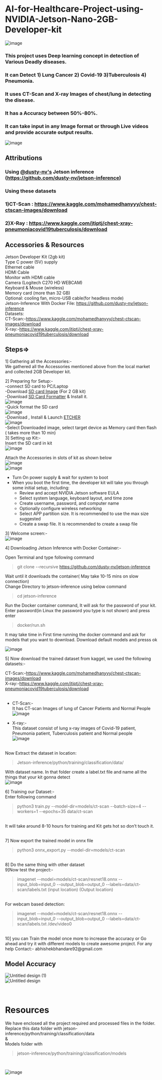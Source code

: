 # AI-for-Healthcare-Project-using-NVIDIA-Jetson-Nano-2GB-Developer-kit
![image](https://user-images.githubusercontent.com/80514108/147107654-c9d06d72-35a9-4a28-8d4a-d133eae3c282.png)

### This project uses Deep learning concept in detection of Various Deadly diseases. 
### It can Detect 1) Lung Cancer 2) Covid-19 3)Tuberculosis 4) Pneumonia. 
### It uses CT-Scan and X-ray Images of chest/lung in detecting the disease. 
### It has a Accuracy between 50%-80%. 
### It can take input in any Image format or through Live videos and provide accurate output results.
![image](https://user-images.githubusercontent.com/80514108/147101781-e98967f4-30fa-4a14-ab79-25999c7a4602.png)

## Attributions
### Using [@dusty-nv's](https://github.com/dusty-nv/) Jetson inference (https://github.com/dusty-nv/jetson-inference)
### Using these datasets
### 1)CT-Scan : https://www.kaggle.com/mohamedhanyyy/chest-ctscan-images/download
### 2)X-Ray   : https://www.kaggle.com/jtiptj/chest-xray-pneumoniacovid19tuberculosis/download

## Accessories & Resources

Jetson Developer Kit (2gb kit) <br />
Type C power (5V) supply <br />
Ethernet cable <br />
HDMI Cable <br />
Monitor with HDMI cable <br />
Camera (Logitech C270 HD WEBCAM) <br />
Keyboard & Mouse (wireless) <br />
Memory card (more than 32 GB) <br />
Optional: cooling fan, micro-USB cable(for headless mode) <br />
Jetson-Inference With Docker File: https://github.com/dusty-nv/jetson-inference <br />
Datasets: <br />
CT-Scan:-https://www.kaggle.com/mohamedhanyyy/chest-ctscan-images/download <br />
X-ray:-https://www.kaggle.com/jtiptj/chest-xray-pneumoniacovid19tuberculosis/download <br />

## Steps=>
1] Gathering all the Accessories:- <br />
	We gathered all the Accessories mentioned above from the local market and collected 2GB Developer kit. <br /> 

2] Preparing for Setup:- <br />
	-connect SD card to PC/Laptop <br />
	-Download [SD card Image](https://developer.nvidia.com/jetson-nano-2gb-sd-card-image) (For 2 GB kit) <br />
	-Download [SD Card Formatter](https://www.sdcard.org/downloads/formatter/eula_windows/SDCardFormatterv5_WinEN.zip) & Install it. <br />
  ![image](https://user-images.githubusercontent.com/80514108/147107830-790d327b-c4cf-4b87-91a9-398530a1e3be.png) <br />
  -Quick format the SD card <br />
  ![image](https://user-images.githubusercontent.com/80514108/147108065-0bf320dc-7a7c-46d1-b39e-65a891c43d96.png) <br />
  -Download , Install & Launch [ETCHER](https://www.balena.io/etcher/) <br />
  ![image](https://user-images.githubusercontent.com/80514108/147108297-489c360b-249a-4a3d-8637-603ec45bbbc5.png) <br />
  -Select Downloaded image, select target device as Memory card then flash ( takes more than 10 min) <br />
3] Setting up Kit:- <br />
 Insert the SD card in kit <br />
 ![image](https://user-images.githubusercontent.com/80514108/147108494-d7900f4c-c6b4-423a-8ee4-90c772b4c4fc.png) <br />

Attach the Accessories in slots of kit as shown below <br />
![image](https://user-images.githubusercontent.com/80514108/147108671-0eb1690e-1236-4ce9-aedd-3505d308b086.png) <br />
![image](https://user-images.githubusercontent.com/80514108/147118733-b44666f5-a307-4978-a292-947a4c3be5a4.png) <br />

- Turn On power supply & wait for system to boot <br />
- When you boot the first time, the developer kit will take you through some initial setup, including: <br />
  - Review and accept NVIDIA Jetson software EULA <br />
  - Select system language, keyboard layout, and time zone <br />
  - Create username, password, and computer name <br />
  - Optionally configure wireless networking <br />
  - Select APP partition size. It is recommended to use the max size suggested <br />
  - Create a swap file. It is recommended to create a swap file <br />



3] Welcome screen:- <br />
![image](https://user-images.githubusercontent.com/80514108/147119806-70cfad4d-cb39-456e-82fe-9018626d08e0.png) <br />

4] Downloading Jetson Inference with Docker Container:- <br />

Open Terminal and type following command <br />
  >git clone --recursive https://github.com/dusty-nv/jetson-inference <br />

Wait until it downloads the container( May take 10-15 mins on slow connection) <br />
Change Directory to jetson-inference using below command <br />

  
  >cd jetson-inference <br />

Run the Docker container command, It will ask for the password of your kit. Enter password(in Linux the password you type is not shown) and press enter <br />
  
  >docker/run.sh <br />

It may take time in First time running the docker command and ask for models that you want to download. Download default models and presss ok <br />

![image](https://user-images.githubusercontent.com/80514108/147123139-56cee00b-19bb-4757-aa5f-a4f8eda5bbf4.png)
 <br />
 
 5] Now download the trained dataset from kaggel, we used the following datasets:- <br />

CT-Scan:-https://www.kaggle.com/mohamedhanyyy/chest-ctscan-images/download <br />
X-ray:-https://www.kaggle.com/jtiptj/chest-xray-pneumoniacovid19tuberculosis/download <br />
 <br />
  -  CT-Scan:- <br />
It has CT-scan Images of lung of Cancer Patients and Normal People <br />
![image](https://user-images.githubusercontent.com/80514108/147123461-233fc55e-a1e9-410c-a9a4-d497dde7c024.png) <br />

- X-ray:- <br />
This dataset consist of lung x-ray images of Covid-19 patient, Pneumonia patient, Tuberculosis patient and Normal people <br />
![image](https://user-images.githubusercontent.com/80514108/147123632-dcd64bcd-41f5-4087-9cfd-2e2e55ff1ff7.png)
 <br />
 Now Extract the dataset in location:  <br />

>Jetson-inference/python/training/classification/data/ 

With dataset name. In that folder create a label.txt file and name all the things that your kit gonna detect
 <br />
 ![image](https://user-images.githubusercontent.com/80514108/147123952-100f7ccb-e01d-48b7-83a1-4cd19ffda1aa.png)
 <br />
 
 6] Training our Dataset:- <br />
Enter following command <br />

>python3 train.py --model-dir=models/ct-scan --batch-size=4 --workers=1 --epochs=35 data/ct-scan

 <br />It will take around 8-10 hours for training and Kit gets hot so don’t touch it.

 <br />7] Now export the trained model in onnx file

>python3 onnx_export.py --model-dir=models/ct-scan

 <br />8] Do the same thing with other dataset
 <br />9]Now test the project:-

> imagenet --model=models/ct-scan/resnet18.onnx --input_blob=input_0 --output_blob=output_0 --labels=data/ct-scan/labels.txt (input location) (Output location)

 <br />For  webcam based detection:
 
 >imagenet --model=models/ct-scan/resnet18.onnx --input_blob=input_0 --output_blob=output_0 --labels=data/ct-scan/labels.txt  /dev/video0

 <br />
 10] you can Train the model once more to increase the accuracy or Go ahead and try it with different models to create awesome project. For any help Contact:- abhishekbhandare92@gmail.com
 <br />
 

 ## Model Accuracy
 ![Untitled design (1)](https://user-images.githubusercontent.com/80514108/147124505-ba8e6359-cf02-48a2-9fb4-5beb4f25f280.png)
  <br />
  ![Untitled design](https://user-images.githubusercontent.com/80514108/147124597-2d6ab1a3-60a0-475f-ab55-248bd303fc52.png)

   <br />
   
# Resources
We have enclosed all the project required and processed files in the folder. <br />
Replace this data folder with jetson-inference/python/training/classification/data <br />
& <br />
Models folder with <br />
>jetson-inference/python/training/classification/models
 <br />

![image](https://user-images.githubusercontent.com/80514108/147124823-dbde53e9-de3a-4494-a845-8241f6f6f005.png)

  

